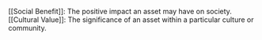 [[Social Benefit]]: The positive impact an asset may have on society.
[[Cultural Value]]: The significance of an asset within a particular culture or community.